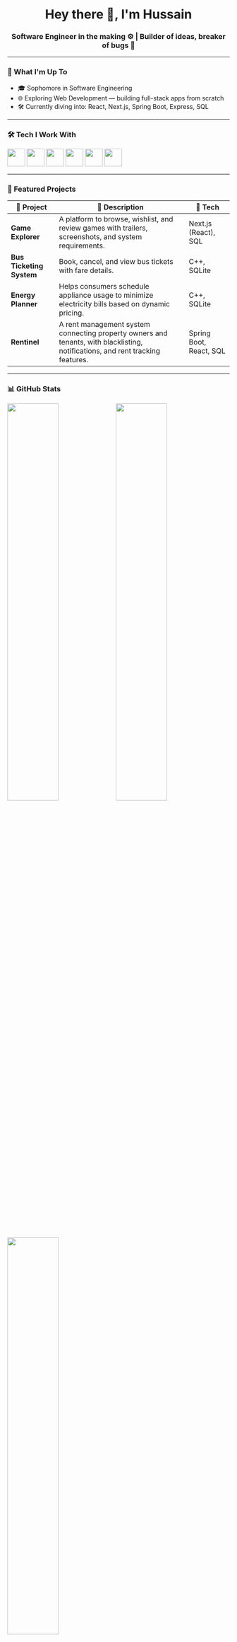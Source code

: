 <h1 align="center">Hey there 👋, I'm Hussain</h1>
<h3 align="center">Software Engineer in the making ⚙️ | Builder of ideas, breaker of bugs 🐛</h3>

---

### 🚀 What I'm Up To
- 🎓 Sophomore in Software Engineering  
- 🌐 Exploring Web Development — building full-stack apps from scratch
- 🛠️ Currently diving into: React, Next.js, Spring Boot, Express, SQL 

---

### 🛠️ Tech I Work With
<p align="left">
 <img src="https://cdn.jsdelivr.net/gh/devicons/devicon/icons/html5/html5-original.svg" width="40" />
  <img src="https://cdn.jsdelivr.net/gh/devicons/devicon/icons/css3/css3-original.svg" width="40" />
  <img src="https://cdn.jsdelivr.net/gh/devicons/devicon/icons/javascript/javascript-original.svg" width="40" />
  <img src="https://cdn.jsdelivr.net/gh/devicons/devicon/icons/react/react-original.svg" width="40" />
  <img src="https://cdn.jsdelivr.net/gh/devicons/devicon/icons/java/java-original.svg" width="40" />
  <img src="https://cdn.jsdelivr.net/gh/devicons/devicon/icons/cplusplus/cplusplus-original.svg" width="40" />
</p>

---

### 📂 Featured Projects

| 🚧 Project | 📜 Description | 🧰 Tech |
|-----------|----------------|---------|
| **Game Explorer** | A platform to browse, wishlist, and review games with trailers, screenshots, and system requirements. | Next.js (React), SQL |
| **Bus Ticketing System** | Book, cancel, and view bus tickets with fare details. | C++, SQLite |
| **Energy Planner** | Helps consumers schedule appliance usage to minimize electricity bills based on dynamic pricing. | C++, SQLite |
| **Rentinel** | 	A rent management system connecting property owners and tenants, with blacklisting, notifications, and rent tracking features. | Spring Boot, React, SQL |
---

### 📊 GitHub Stats
<p align="left">
  <img src="https://github-readme-stats.vercel.app/api?username=sparkles&show_icons=true&theme=tokyonight" width="48%" />
  <img src="https://github-readme-streak-stats.herokuapp.com?user=sparkles&theme=tokyonight" width="48%"/>
</p>
<p align="left">
  <img src="https://github-readme-stats.vercel.app/api/top-langs/?username=sparkles&layout=compact&theme=tokyonight" width="48%" />
</p>

---

### 💬 Quote I Code By
> *“Talk is cheap. Show me the code.”* – Linus Torvalds

---

### 🌐 Find Me Here
[![LinkedIn](https://img.shields.io/badge/LinkedIn-%230077B5.svg?style=flat&logo=linkedin&logoColor=white)](https://www.linkedin.com/in/hussainawaz/)  
<!-- [![Gmail](https://img.shields.io/badge/Gmail-D14836?style=flat&logo=gmail&logoColor=white)](mailto:sparkles@example.com) -->
